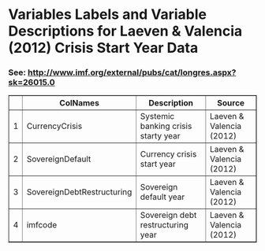 # Variables Labels and Variable Descriptions for Laeven & Valencia (2012) Crisis Start Year Data
 ### See: <http://www.imf.org/external/pubs/cat/longres.aspx?sk=26015.0>

 <!-- html table generated in R 3.0.2 by xtable 1.7-1 package -->
<!-- Wed Nov 13 11:18:40 2013 -->
<TABLE border=1>
<TR> <TH>  </TH> <TH> ColNames </TH> <TH> Description </TH> <TH> Source </TH>  </TR>
  <TR> <TD align="right"> 1 </TD> <TD> CurrencyCrisis </TD> <TD> Systemic banking crisis starty year </TD> <TD> Laeven &amp  Valencia (2012) </TD> </TR>
  <TR> <TD align="right"> 2 </TD> <TD> SovereignDefault </TD> <TD> Currency crisis start year </TD> <TD> Laeven &amp  Valencia (2012) </TD> </TR>
  <TR> <TD align="right"> 3 </TD> <TD> SovereignDebtRestructuring </TD> <TD> Sovereign default year </TD> <TD> Laeven &amp  Valencia (2012) </TD> </TR>
  <TR> <TD align="right"> 4 </TD> <TD> imfcode </TD> <TD> Sovereign debt restructuring year </TD> <TD> Laeven &amp  Valencia (2012) </TD> </TR>
   </TABLE>
